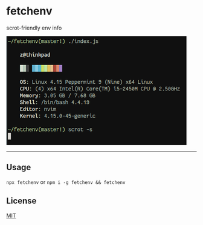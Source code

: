 # fetchenv

scrot-friendly env info

![screenshot](/screenshot.png?raw=true)

--------

## Usage

`npx fetchenv` or `npm i -g fetchenv && fetchenv`

## License

[MIT](./LICENSE.md)
